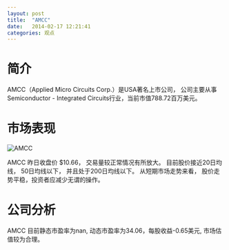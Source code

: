```yaml
---
layout: post
title:  "AMCC"
date:   2014-02-17 12:21:41
categories: 观点
---
```


# 简介
AMCC（Applied Micro Circuits Corp.）是USA著名上市公司，
公司主要从事Semiconductor - Integrated Circuits行业，当前市值788.72百万美元。

# 市场表现

![AMCC](http://finviz.com/chart.ashx?t=AMCC&ty=c&ta=1&p=d&s=l)

AMCC 昨日收盘价 $10.66，
交易量较正常情况有所放大。
目前股价接近20日均线，
50日均线以下，
并且处于200日均线以下。
从短期市场走势来看，
股价走势平稳，投资者应减少无谓的操作。

# 公司分析
AMCC 目前静态市盈率为nan, 动态市盈率为34.06，每股收益-0.65美元,
市场估值较为合理。
